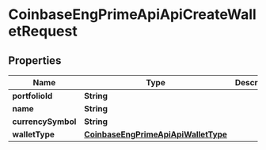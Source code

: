 
# CoinbaseEngPrimeApiApiCreateWalletRequest

## Properties
Name | Type | Description | Notes
------------ | ------------- | ------------- | -------------
**portfolioId** | **String** |  | 
**name** | **String** |  | 
**currencySymbol** | **String** |  | 
**walletType** | [**CoinbaseEngPrimeApiApiWalletType**](CoinbaseEngPrimeApiApiWalletType.md) |  | 




